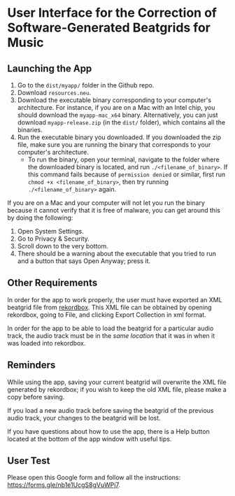 # User Interface for the Correction of Software-Generated Beatgrids for Music

## Launching the App 

1. Go to the `dist/myapp/` folder in the Github repo.
2. Download `resources.neu`.
3. Download the executable binary corresponding to your computer's architecture. For instance, if you are on a Mac with an Intel chip, you should download the `myapp-mac_x64` binary. Alternatively, you can just download `myapp-release.zip` (in the `dist/` folder), which contains all the binaries.
4. Run the executable binary you downloaded. If you downloaded the zip file, make sure you are running the binary that corresponds to your computer's architecture.
    * To run the binary, open your terminal, navigate to the folder where the downloaded binary is located, and run `./<filename_of_binary>`. If this command fails because of `permission denied` or similar, first run `chmod +x <filename_of_binary>`, then try running `./<filename_of_binary>` again.

If you are on a Mac and your computer will not let you run the binary because it cannot verify that it is free of malware, you can get around this by doing the following:
1. Open System Settings.
2. Go to Privacy & Security.
3. Scroll down to the very bottom.
4. There should be a warning about the executable that you tried to run and a button that says Open Anyway; press it.

## Other Requirements

In order for the app to work properly, the user must have exported an XML beatgrid file from [rekordbox](https://rekordbox.com/en/). This XML file can be obtained by opening rekordbox, going to File, and clicking Export Collection in xml format.

In order for the app to be able to load the beatgrid for a particular audio track, the audio track must be in the <i>same location</i> that it was in when it was loaded into rekordbox.

## Reminders

While using the app, saving your current beatgrid will overwrite the XML file generated by rekordbox; if you wish to keep the old XML file, please make a copy before saving.

If you load a new audio track before saving the beatgrid of the previous audio track, your changes to the beatgrid will be lost.

If you have questions about how to use the app, there is a Help button located at the bottom of the app window with useful tips.

## User Test

Please open this Google form and follow all the instructions: https://forms.gle/nb1e1UcgS8gVuWPj7.
